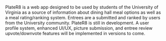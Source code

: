 PlateR8 is a web app designed to be used by students of the University of Virginia as a source of information about dining hall meal options as well as a meal rating/ranking system. Entrees are a submitted and ranked by users from the University community. PlateR8 is still in development. A user profile system, enhanced UI/UX, picture submission, and entree review upvote/downvote features will be implemented in versions to come.
